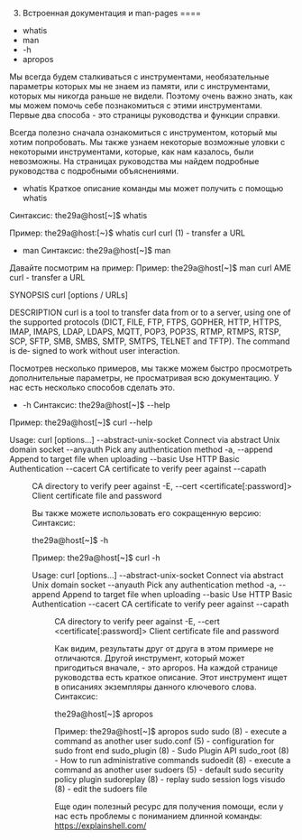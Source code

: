 3. Встроенная документация и man-pages
====
* whatis
* man
* -h
* apropos

Мы всегда будем сталкиваться с инструментами, необязательные параметры которых мы не знаем из памяти, или с инструментами, которых мы никогда раньше не видели. Поэтому очень важно знать, как мы можем помочь себе познакомиться с этими инструментами. Первые два способа - это страницы руководства и функции справки.

Всегда полезно сначала ознакомиться с инструментом, который мы хотим попробовать. Мы также узнаем некоторые возможные уловки с некоторыми инструментами, которые, как нам казалось, были невозможны. На страницах руководства мы найдем подробные руководства с подробными объяснениями.

- whatis
Краткое описание команды мы может получить с помощью whatis

Синтаксис:
the29a@host[~]$ whatis <tool>

Пример:
the29a@host:[~}$ whatis curl
curl (1)             - transfer a URL

- man
Синтаксис:
the29a@host[~]$ man <tool>

Давайте посмотрим на пример:
Пример:
the29a@host[~]$ man curl
AME
       curl - transfer a URL

SYNOPSIS
       curl [options / URLs]

DESCRIPTION
       curl  is  a  tool  to  transfer data from or to a server, using one of the supported protocols (DICT, FILE, FTP, FTPS, GOPHER, HTTP, HTTPS,
       IMAP, IMAPS, LDAP, LDAPS, MQTT, POP3, POP3S, RTMP, RTMPS, RTSP, SCP, SFTP, SMB, SMBS, SMTP, SMTPS, TELNET and TFTP).  The  command  is  de‐
       signed to work without user interaction.


Посмотрев несколько примеров, мы также можем быстро просмотреть дополнительные параметры, не просматривая всю документацию. У нас есть несколько способов сделать это.
- -h
Синтаксис:
the29a@host[~]$ <tool> --help

Пример:
the29a@host[~]$ curl --help


Usage: curl [options...] <url>
     --abstract-unix-socket <path> Connect via abstract Unix domain socket
     --anyauth       Pick any authentication method
 -a, --append        Append to target file when uploading
     --basic         Use HTTP Basic Authentication
     --cacert <file> CA certificate to verify peer against
     --capath <dir>  CA directory to verify peer against
 -E, --cert <certificate[:password]> Client certificate file and password

Вы также можете использовать его сокращенную версию:
Синтаксис:

the29a@host[~]$  <tool> -h

Пример:
the29a@host[~]$ curl -h

Usage: curl [options...] <url>
     --abstract-unix-socket <path> Connect via abstract Unix domain socket
     --anyauth       Pick any authentication method
 -a, --append        Append to target file when uploading
     --basic         Use HTTP Basic Authentication
     --cacert <file> CA certificate to verify peer against
     --capath <dir>  CA directory to verify peer against
 -E, --cert <certificate[:password]> Client certificate file and password
 
 Как видим, результаты друг от друга в этом примере не отличаются. Другой инструмент, который может пригодиться вначале, - это apropos. На каждой странице руководства есть краткое описание. Этот инструмент ищет в описаниях экземпляры данного ключевого слова.
Синтаксис:

the29a@host[~]$ apropos <keyword>

Пример:
the29a@host[~]$ apropos sudo
sudo (8)             - execute a command as another user
sudo.conf (5)        - configuration for sudo front end
sudo_plugin (8)      - Sudo Plugin API
sudo_root (8)        - How to run administrative commands
sudoedit (8)         - execute a command as another user
sudoers (5)          - default sudo security policy plugin
sudoreplay (8)       - replay sudo session logs
visudo (8)           - edit the sudoers file

Еще один полезный ресурс для получения помощи, если у нас есть проблемы с пониманием длинной команды: https://explainshell.com/
